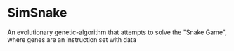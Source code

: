 SimSnake
========

An evolutionary genetic-algorithm that attempts to solve the "Snake Game", where genes are an instruction set with data
